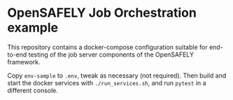 # OpenSAFELY Job Orchestration example

This repository contains a docker-compose configuration suitable for
end-to-end testing of the job server components of the OpenSAFELY
framework.

Copy `env-sample` to `.env`, tweak as necessary (not required). Then
build and start the docker services with `./run_services.sh`, and run
`pytest` in a different console.
